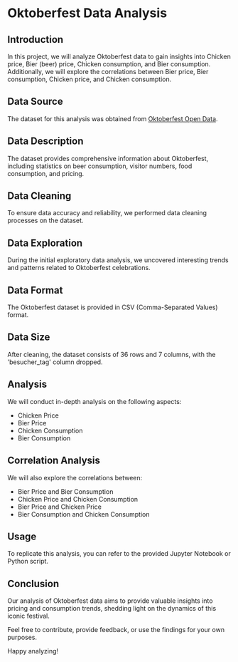 # Oktoberfest Data Analysis

## Introduction
In this project, we will analyze Oktoberfest data to gain insights into Chicken price, Bier (beer) price, Chicken consumption, and Bier consumption. Additionally, we will explore the correlations between Bier price, Bier consumption, Chicken price, and Chicken consumption.

## Data Source
The dataset for this analysis was obtained from [Oktoberfest Open Data](https://opendata.muenchen.de/en/dataset/oktoberfest).

## Data Description
The dataset provides comprehensive information about Oktoberfest, including statistics on beer consumption, visitor numbers, food consumption, and pricing.

## Data Cleaning
To ensure data accuracy and reliability, we performed data cleaning processes on the dataset.

## Data Exploration
During the initial exploratory data analysis, we uncovered interesting trends and patterns related to Oktoberfest celebrations.

## Data Format
The Oktoberfest dataset is provided in CSV (Comma-Separated Values) format.

## Data Size
After cleaning, the dataset consists of 36 rows and 7 columns, with the 'besucher_tag' column dropped.

## Analysis
We will conduct in-depth analysis on the following aspects:
- Chicken Price
- Bier Price
- Chicken Consumption
- Bier Consumption

## Correlation Analysis
We will also explore the correlations between:
- Bier Price and Bier Consumption
- Chicken Price and Chicken Consumption
- Bier Price and Chicken Price
- Bier Consumption and Chicken Consumption

## Usage
To replicate this analysis, you can refer to the provided Jupyter Notebook or Python script.

## Conclusion
Our analysis of Oktoberfest data aims to provide valuable insights into pricing and consumption trends, shedding light on the dynamics of this iconic festival.

Feel free to contribute, provide feedback, or use the findings for your own purposes.

Happy analyzing!



